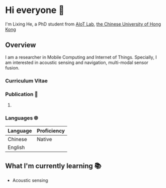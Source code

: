 # Hi everyone :wave:

I'm Lixing He, a PhD student from [AIoT Lab](http://aiot.ie.cuhk.edu.hk/), [the Chinese University of Hong Kong](https://www.cuhk.edu.hk/english/index.html) 

## Overview
I am a researcher in Mobile Computing and Internet of Things. Specially, I am interested in acoustic sensing and navigation, multi-modal sensor fusion.

### Curriculum Vitae

### Publication 📜
1. 

### Languages 🌐

| Language      | Proficiency                                                               |
| ------------- | ------------------------------------------------------------------------- |
| Chinese       | Native                                                                    |
| English       |                                                                           |


## What I'm currently learning 📚

- Acoustic sensing

</details>

<!--
**lixinghe1999/lixinghe1999** is a ✨ _special_ ✨ repository because its `README.md` (this file) appears on your GitHub profile.

Here are some ideas to get you started:

- 🔭 I’m currently working on ...
- 🌱 I’m currently learning ...
- 👯 I’m looking to collaborate on ...
- 🤔 I’m looking for help with ...
- 💬 Ask me about ...
- 📫 How to reach me: ...
- 😄 Pronouns: ...
- ⚡ Fun fact: ...
-->
